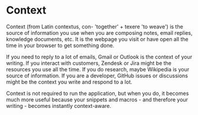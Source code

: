 # Context

Context (from Latin contextus, con- 'together' + texere 'to weave') is the source of information you use when you are
composing notes, email replies, knowledge documents, etc. It is the webpage you visit or have open all the time in your
browser to get something done.

If you need to reply to a lot of emails, Gmail or Outlook is the context of your writing. If you interact with
customers, Zendesk or Jira might be the resources you use all the time. If you do research, maybe Wikipedia is your
source of information. If you are a developer, GitHub issues or discussions might be the context you write and respond
to a lot.

Context is not required to run the application, but when you do, it becomes much more useful because your snippets and
macros - and therefore your writing - becomes instantly context-aware.

